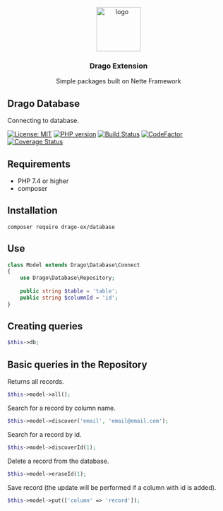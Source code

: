 <p align="center">
  <img src="https://avatars0.githubusercontent.com/u/11717487?s=400&u=40ecb522587ebbcfe67801ccb6f11497b259f84b&v=4" width="100" alt="logo">
</p>

<h3 align="center">Drago Extension</h3>
<p align="center">Simple packages built on Nette Framework</p>

## Drago Database
Connecting to database.

[![License: MIT](https://img.shields.io/badge/License-MIT-yellow.svg)](https://raw.githubusercontent.com/drago-ex/database/master/license.md)
[![PHP version](https://badge.fury.io/ph/drago-ex%2Fdatabase.svg)](https://badge.fury.io/ph/drago-ex%2Fdatabase)
[![Build Status](https://travis-ci.org/drago-ex/database.svg?branch=master)](https://travis-ci.org/drago-ex/database)
[![CodeFactor](https://www.codefactor.io/repository/github/drago-ex/database/badge)](https://www.codefactor.io/repository/github/drago-ex/database)
[![Coverage Status](https://coveralls.io/repos/github/drago-ex/database/badge.svg?branch=master)](https://coveralls.io/github/drago-ex/database?branch=master)

## Requirements
- PHP 7.4 or higher
- composer

## Installation
```
composer require drago-ex/database
```

## Use
```php
class Model extends Drago\Database\Connect
{
	use Drago\Database\Repository;
	
	public string $table = 'table';
	public string $columnId = 'id';
}
```

## Creating queries
```php
$this->db;
```

## Basic queries in the Repository

Returns all records.
```php
$this->model->all();
```

Search for a record by column name.
```php
$this->model->discover('email', 'email@email.com');
```

Search for a record by id.
```php
$this->model->discoverId(1);
```

Delete a record from the database.
```php
$this->model->eraseId(1);
```

Save record (the update will be performed if a column with id is added).
```php
$this->model->put(['column' => 'record']);
```
